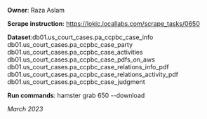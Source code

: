 **Owner**: Raza Aslam
 
**Scrape instruction**: https://lokic.locallabs.com/scrape_tasks/0650

**Dataset**:db01.us_court_cases.pa_ccpbc_case_info
            db01.us_court_cases.pa_ccpbc_case_party
            db01.us_court_cases.pa_ccpbc_case_activities
            db01.us_court_cases.pa_ccpbc_case_pdfs_on_aws
            db01.us_court_cases.pa_ccpbc_case_relations_info_pdf
            db01.us_court_cases.pa_ccpbc_case_relations_activity_pdf
            db01.us_court_cases.pa_ccpbc_case_judgment
             
**Run commands**: hamster grab 650 --download

_March 2023_
